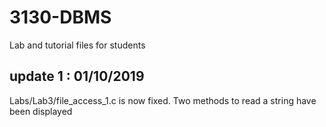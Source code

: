 # 3130-DBMS
Lab and tutorial files for students


## update 1 : 01/10/2019
Labs/Lab3/file_access_1.c is now fixed. Two methods to read a string have been displayed